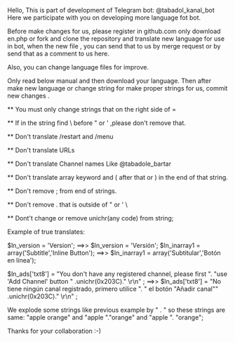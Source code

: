 Hello,
This is part of development of Telegram bot: @tabadol_kanal_bot 
Here we participate with you on developing more language fot bot.

Before make changes for us, please register in github.com 
only download en.php or fork and clone the repository and translate new language for use in bot, 
when the new file , you can send that to us by merge request or by send that as a comment to us here.

Also, you can change language files for improve.

Only read below manual and then download your language.
Then after make new language or change string for make proper strings for us, commit new changes .


** You must only change strings that on the right side of =

** If in the string find \ before " or ' ,please  don't remove that.

** Don't translate /restart and /menu

** Don't translate URLs

** Don't translate Channel names Like @tabadole_bartar

** Don't translate array keyword and ( after that or ) in the end of that string.

** Don't remove ; from end of strings.

** Don't remove . that is outside of " or ' \

** Dont't change or remove unichr(any code) from string;


Example of true translates:

$ln_version = 'Version';  ==>>  $ln_version = 'Versión';
$ln_inarray1 = array('Subtitle','Inline Button');  ==>>  $ln_inarray1 = array('Subtitular','Botón en línea');

$ln_ads['txt8'] = "You don't have any registered channel, please first ".
"use 'Add Channel' button " .unichr(0x203C)." \r\n" ;
==>>
$ln_ads['txt8'] = "No tiene ningún canal registrado, primero utilice ".
" el botón \"Añadir canal\"" .unichr(0x203C)." \r\n" ;

We explode some strings like previous example by " . "
so these strings are same:
"apple orange" and "apple "."orange" and "apple ".
"orange";


Thanks for your collaboration :-)
